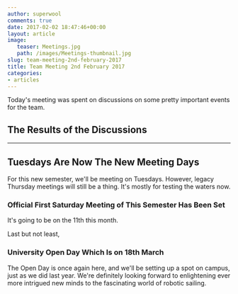 ```yaml
---
author: superwool
comments: true
date: 2017-02-02 18:47:46+00:00
layout: article
image:
   teaser: Meetings.jpg
   path: /images/Meetings-thumbnail.jpg
slug: team-meeting-2nd-february-2017
title: Team Meeting 2nd February 2017
categories:
- articles
---
```


Today's meeting was spent on discussions on some pretty important events for the team.

## The Results of the Discussions
------
## Tuesdays Are Now The New Meeting Days
For this new semester, we'll be meeting on Tuesdays. However, legacy Thursday meetings will still be a thing. It's mostly for testing the waters now.

### Official First Saturday Meeting of This Semester Has Been Set
It's going to be on the 11th this month.

Last but not least,
### University Open Day Which Is on 18th March
The Open Day is once again here, and we'll be setting up a spot on campus, just as we did last year. We're definitely looking forward to enlightening ever more intrigued new minds to the fascinating world of robotic sailing.
